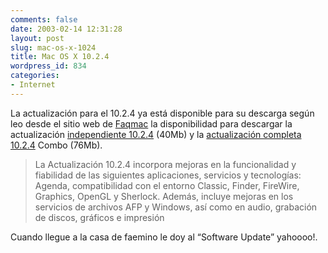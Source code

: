 ```yaml
---
comments: false
date: 2003-02-14 12:31:28
layout: post
slug: mac-os-x-1024
title: Mac OS X 10.2.4
wordpress_id: 834
categories:
- Internet
---
```


La actualización para el 10.2.4 ya está disponible para su descarga según leo desde el sitio web de [Faqmac](http://www.faq-mac.com/mt/archives/002712.html) la disponibilidad para descargar la actualización [independiente 10.2.4](http://docs.info.apple.com/article.html?artnum=70167) (40Mb) y la [actualización completa 10.2.4](http://docs.info.apple.com/article.html?artnum=70168) Combo (76Mb).





> La Actualización 10.2.4 incorpora mejoras en la funcionalidad y fiabilidad de las siguientes aplicaciones, servicios y tecnologías: Agenda, compatibilidad con el entorno Classic, Finder, FireWire, Graphics, OpenGL y Sherlock. Además, incluye mejoras en los servicios de archivos AFP y Windows, así como en audio, grabación de discos, gráficos e impresión





Cuando llegue a la casa de faemino le doy al “Software Update” yahoooo!.




 

